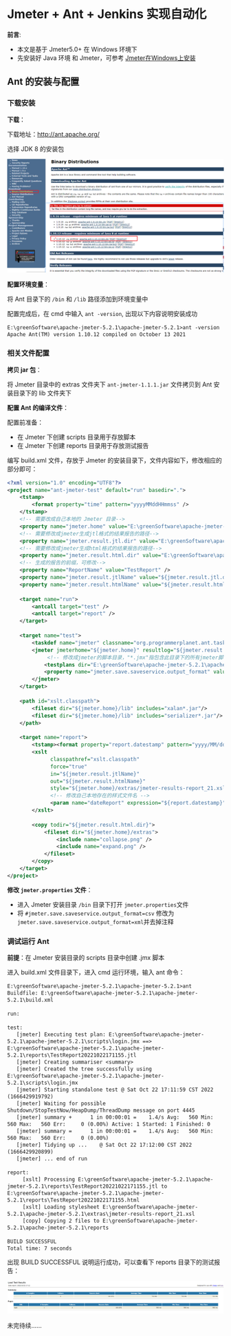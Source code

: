 # Jmeter + Ant + Jenkins 实现自动化

**前言**:
- 本文是基于 Jmeter5.0+ 在 Windows 环境下
- 先安装好 Java 环境 和 Jmeter，可参考 [Jmeter在Windows上安装](/test/tools/Jmeter/jmeter-install-linux)

## Ant 的安装与配置

### 下载安装

**下载**：

下载地址：http://ant.apache.org/

选择 JDK 8 的安装包

![ant1](../images/ant1.png)

**配置环境变量**：

将 Ant 目录下的 `/bin` 和 `/lib` 路径添加到环境变量中

配置完成后，在 cmd 中输入 `ant -version`, 出现以下内容说明安装成功
```shell
E:\greenSoftware\apache-jmeter-5.2.1\apache-jmeter-5.2.1>ant -version
Apache Ant(TM) version 1.10.12 compiled on October 13 2021
```

### 相关文件配置

**拷贝 jar 包**：

将 Jmeter 目录中的 extras 文件夹下 `ant-jmeter-1.1.1.jar` 文件拷贝到 Ant 安装目录下的 lib 文件夹下

**配置 Ant 的编译文件**：

配置前准备：
+ 在 Jmeter 下创建 scripts 目录用于存放脚本
+ 在 Jmeter 下创建 reports 目录用于存放测试报告

编写 build.xml 文件，存放于 Jmeter 的安装目录下，文件内容如下，修改相应的部分即可：
```xml
<?xml version="1.0" encoding="UTF8"?>
<project name="ant-jmeter-test" default="run" basedir=".">
    <tstamp>
        <format property="time" pattern="yyyyMMddHHmmss" />
    </tstamp>
    <!-- 需要改成自己本地的 Jmeter 目录-->  
    <property name="jmeter.home" value="E:\greenSoftware\apache-jmeter-5.2.1\apache-jmeter-5.2.1" />
    <!-- 需要修改成jmeter生成jtl格式的结果报告的路径--> 
    <property name="jmeter.result.jtl.dir" value="E:\greenSoftware\apache-jmeter-5.2.1\apache-jmeter-5.2.1\reports" />
    <!-- 需要修改成jmeter生成html格式的结果报告的路径-->
    <property name="jmeter.result.html.dir" value="E:\greenSoftware\apache-jmeter-5.2.1\apache-jmeter-5.2.1\reports" />
    <!-- 生成的报告的前缀，可修改-->  
    <property name="ReportName" value="TestReport" />
    <property name="jmeter.result.jtlName" value="${jmeter.result.jtl.dir}/${ReportName}${time}.jtl" />
    <property name="jmeter.result.htmlName" value="${jmeter.result.html.dir}/${ReportName}${time}.html" />
     
    <target name="run">
        <antcall target="test" />
        <antcall target="report" />
    </target>
     
    <target name="test">
        <taskdef name="jmeter" classname="org.programmerplanet.ant.taskdefs.jmeter.JMeterTask" />
        <jmeter jmeterhome="${jmeter.home}" resultlog="${jmeter.result.jtlName}">
             <!-- 修改成jmeter的脚本目录，"*.jmx"指包含此目录下的所有jmeter脚本-->
            <testplans dir="E:\greenSoftware\apache-jmeter-5.2.1\apache-jmeter-5.2.1\scripts" includes="*.jmx" />
            <property name="jmeter.save.saveservice.output_format" value="xml"/>
        </jmeter>
    </target>
     
    <path id="xslt.classpath">
        <fileset dir="${jmeter.home}/lib" includes="xalan*.jar"/>
        <fileset dir="${jmeter.home}/lib" includes="serializer*.jar"/>
    </path> 
     
    <target name="report">
        <tstamp><format property="report.datestamp" pattern="yyyy/MM/dd HH:mm"/></tstamp>
        <xslt 
              classpathref="xslt.classpath"
              force="true"
              in="${jmeter.result.jtlName}"
              out="${jmeter.result.htmlName}"
              style="${jmeter.home}/extras/jmeter-results-report_21.xsl">
              <!-- 修改自己本地存在的样式文件名 -->
              <param name="dateReport" expression="${report.datestamp}"/>
        </xslt>
             
        <copy todir="${jmeter.result.html.dir}">
            <fileset dir="${jmeter.home}/extras">
                <include name="collapse.png" />
                <include name="expand.png" />
            </fileset>
        </copy>
    </target>
</project>
```

**修改 `jmeter.properties` 文件**：

- 进入 Jmeter 安装目录 `/bin` 目录下打开 `jmeter.properties`文件
- 将 `#jmeter.save.saveservice.output_format=csv` 修改为 `jmeter.save.saveservice.output_format=xml`并去掉注释

### 调试运行 Ant

**前提**：在 Jmeter 安装目录的 scripts 目录中创建 .jmx 脚本

进入 build.xml 文件目录下，进入 cmd 运行环境，输入 ant 命令：
```shell
E:\greenSoftware\apache-jmeter-5.2.1\apache-jmeter-5.2.1>ant
Buildfile: E:\greenSoftware\apache-jmeter-5.2.1\apache-jmeter-5.2.1\build.xml

run:

test:
   [jmeter] Executing test plan: E:\greenSoftware\apache-jmeter-5.2.1\apache-jmeter-5.2.1\scripts\login.jmx ==> E:\greenSoftware\apache-jmeter-5.2.1\apache-jmeter-5.2.1\reports\TestReport20221022171155.jtl
   [jmeter] Creating summariser <summary>
   [jmeter] Created the tree successfully using E:\greenSoftware\apache-jmeter-5.2.1\apache-jmeter-5.2.1\scripts\login.jmx
   [jmeter] Starting standalone test @ Sat Oct 22 17:11:59 CST 2022 (1666429919792)
   [jmeter] Waiting for possible Shutdown/StopTestNow/HeapDump/ThreadDump message on port 4445
   [jmeter] summary +      1 in 00:00:01 =    1.4/s Avg:   560 Min:   560 Max:   560 Err:     0 (0.00%) Active: 1 Started: 1 Finished: 0
   [jmeter] summary =      1 in 00:00:01 =    1.4/s Avg:   560 Min:   560 Max:   560 Err:     0 (0.00%)
   [jmeter] Tidying up ...    @ Sat Oct 22 17:12:00 CST 2022 (1666429920899)
   [jmeter] ... end of run

report:
     [xslt] Processing E:\greenSoftware\apache-jmeter-5.2.1\apache-jmeter-5.2.1\reports\TestReport20221022171155.jtl to E:\greenSoftware\apache-jmeter-5.2.1\apache-jmeter-5.2.1\reports\TestReport20221022171155.html
     [xslt] Loading stylesheet E:\greenSoftware\apache-jmeter-5.2.1\apache-jmeter-5.2.1\extras\jmeter-results-report_21.xsl
     [copy] Copying 2 files to E:\greenSoftware\apache-jmeter-5.2.1\apache-jmeter-5.2.1\reports

BUILD SUCCESSFUL
Total time: 7 seconds
```
出现 BUILD SUCCESSFUL 说明运行成功，可以查看下 reports 目录下的测试报告：

![ant2](../images/ant2.png)


未完待续......